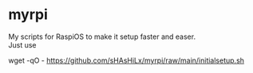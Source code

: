 # myrpi

My scripts for RaspiOS to make it setup faster and easer.<br>
Just use

wget -qO - https://github.com/sHAsHiLx/myrpi/raw/main/initialsetup.sh
